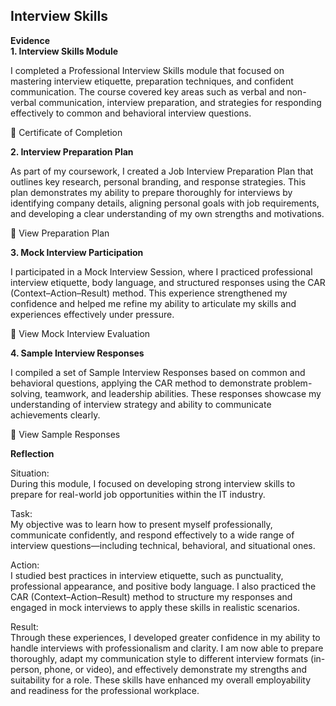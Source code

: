 ## **Interview Skills**  

**Evidence**  
**1. Interview Skills Module**  

I completed a Professional Interview Skills module that focused on mastering interview etiquette, preparation techniques, and confident communication. The course covered key areas such as verbal and non-verbal communication, interview preparation, and strategies for responding effectively to common and behavioral interview questions.  

📄 Certificate of Completion  

**2. Interview Preparation Plan**  

As part of my coursework, I created a Job Interview Preparation Plan that outlines key research, personal branding, and response strategies. This plan demonstrates my ability to prepare thoroughly for interviews by identifying company details, aligning personal goals with job requirements, and developing a clear understanding of my own strengths and motivations.  

📄 View Preparation Plan  

**3. Mock Interview Participation**  

I participated in a Mock Interview Session, where I practiced professional interview etiquette, body language, and structured responses using the CAR (Context–Action–Result) method. This experience strengthened my confidence and helped me refine my ability to articulate my skills and experiences effectively under pressure.  

📄 View Mock Interview Evaluation  

**4. Sample Interview Responses**  

I compiled a set of Sample Interview Responses based on common and behavioral questions, applying the CAR method to demonstrate problem-solving, teamwork, and leadership abilities. These responses showcase my understanding of interview strategy and ability to communicate achievements clearly.  

📄 View Sample Responses  

**Reflection**  

Situation:  
During this module, I focused on developing strong interview skills to prepare for real-world job opportunities within the IT industry.  

Task:  
My objective was to learn how to present myself professionally, communicate confidently, and respond effectively to a wide range of interview questions—including technical, behavioral, and situational ones.  

Action:  
I studied best practices in interview etiquette, such as punctuality, professional appearance, and positive body language. I also practiced the CAR (Context–Action–Result) method to structure my responses and engaged in mock interviews to apply these skills in realistic scenarios.  

Result:  
Through these experiences, I developed greater confidence in my ability to handle interviews with professionalism and clarity. I am now able to prepare thoroughly, adapt my communication style to different interview formats (in-person, phone, or video), and effectively demonstrate my strengths and suitability for a role. These skills have enhanced my overall employability and readiness for the professional workplace.  
